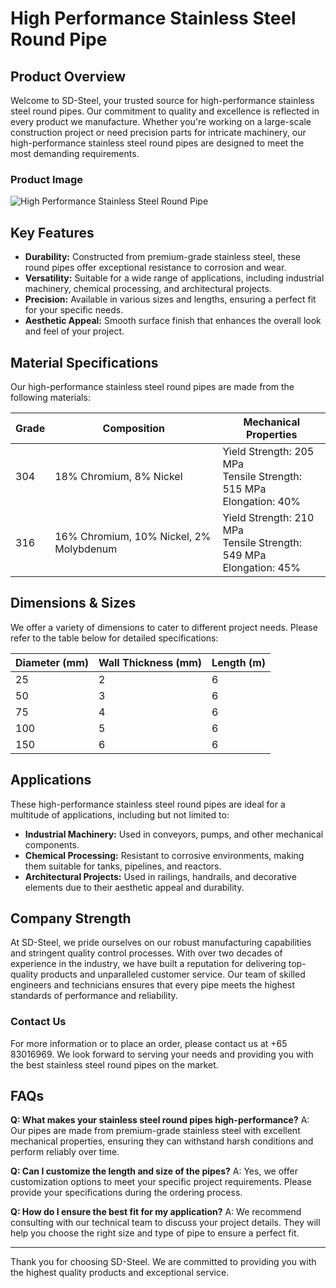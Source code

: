 # High Performance Stainless Steel Round Pipe

## Product Overview

Welcome to SD-Steel, your trusted source for high-performance stainless steel round pipes. Our commitment to quality and excellence is reflected in every product we manufacture. Whether you're working on a large-scale construction project or need precision parts for intricate machinery, our high-performance stainless steel round pipes are designed to meet the most demanding requirements.

### Product Image
![High Performance Stainless Steel Round Pipe](https://github.com/user-attachments/assets/2567258e-e124-4816-932d-1809bd27ef0b)

## Key Features

- **Durability:** Constructed from premium-grade stainless steel, these round pipes offer exceptional resistance to corrosion and wear.
- **Versatility:** Suitable for a wide range of applications, including industrial machinery, chemical processing, and architectural projects.
- **Precision:** Available in various sizes and lengths, ensuring a perfect fit for your specific needs.
- **Aesthetic Appeal:** Smooth surface finish that enhances the overall look and feel of your project.

## Material Specifications

Our high-performance stainless steel round pipes are made from the following materials:

| Grade | Composition | Mechanical Properties |
|-------|-------------|------------------------|
| 304   | 18% Chromium, 8% Nickel | Yield Strength: 205 MPa<br>Tensile Strength: 515 MPa<br>Elongation: 40% |
| 316   | 16% Chromium, 10% Nickel, 2% Molybdenum | Yield Strength: 210 MPa<br>Tensile Strength: 549 MPa<br>Elongation: 45% |

## Dimensions & Sizes

We offer a variety of dimensions to cater to different project needs. Please refer to the table below for detailed specifications:

| Diameter (mm) | Wall Thickness (mm) | Length (m) |
|---------------|---------------------|------------|
| 25            | 2                   | 6          |
| 50            | 3                   | 6          |
| 75            | 4                   | 6          |
| 100           | 5                   | 6          |
| 150           | 6                   | 6          |

## Applications

These high-performance stainless steel round pipes are ideal for a multitude of applications, including but not limited to:

- **Industrial Machinery:** Used in conveyors, pumps, and other mechanical components.
- **Chemical Processing:** Resistant to corrosive environments, making them suitable for tanks, pipelines, and reactors.
- **Architectural Projects:** Used in railings, handrails, and decorative elements due to their aesthetic appeal and durability.

## Company Strength

At SD-Steel, we pride ourselves on our robust manufacturing capabilities and stringent quality control processes. With over two decades of experience in the industry, we have built a reputation for delivering top-quality products and unparalleled customer service. Our team of skilled engineers and technicians ensures that every pipe meets the highest standards of performance and reliability.

### Contact Us

For more information or to place an order, please contact us at +65 83016969. We look forward to serving your needs and providing you with the best stainless steel round pipes on the market.

## FAQs

**Q: What makes your stainless steel round pipes high-performance?**
A: Our pipes are made from premium-grade stainless steel with excellent mechanical properties, ensuring they can withstand harsh conditions and perform reliably over time.

**Q: Can I customize the length and size of the pipes?**
A: Yes, we offer customization options to meet your specific project requirements. Please provide your specifications during the ordering process.

**Q: How do I ensure the best fit for my application?**
A: We recommend consulting with our technical team to discuss your project details. They will help you choose the right size and type of pipe to ensure a perfect fit.

---

Thank you for choosing SD-Steel. We are committed to providing you with the highest quality products and exceptional service.